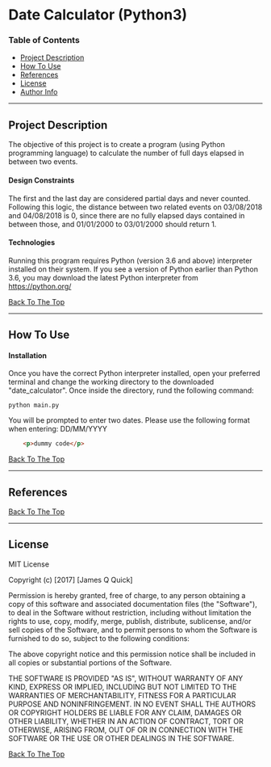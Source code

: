 # Date Calculator (Python3)

### Table of Contents

- [Project Description](#description)
- [How To Use](#how-to-use)
- [References](#references)
- [License](#license)
- [Author Info](#author-info)

---

## Project Description

The objective of this project is to create a program (using Python programming language) 
to calculate the number of full days elapsed in between two events. 

#### Design Constraints
The first and the last day are considered partial days and never counted. Following this
logic, the distance between two related events on 03/08/2018 and 04/08/2018 is 0,
since there are no fully elapsed days contained in between those, and 01/01/2000 to
03/01/2000 should return 1.

#### Technologies

Running this program requires Python (version 3.6 and above) interpreter installed 
on their system. If you see a version of Python earlier than Python 3.6, you
may download the latest Python interpreter from https://python.org/



[Back To The Top](#read-me-template)

---

## How To Use

#### Installation
Once you have the correct Python interpreter installed, open your preferred terminal and change the working directory to the downloaded "date_calculator".
Once inside the directory, rund the following command:

```
python main.py
```
You will be prompted to enter two dates. Please use the following format when entering: DD/MM/YYYY

```html
    <p>dummy code</p>
```
[Back To The Top](#read-me-template)

---

## References
[Back To The Top](#read-me-template)

---

## License

MIT License

Copyright (c) [2017] [James Q Quick]

Permission is hereby granted, free of charge, to any person obtaining a copy
of this software and associated documentation files (the "Software"), to deal
in the Software without restriction, including without limitation the rights
to use, copy, modify, merge, publish, distribute, sublicense, and/or sell
copies of the Software, and to permit persons to whom the Software is
furnished to do so, subject to the following conditions:

The above copyright notice and this permission notice shall be included in all
copies or substantial portions of the Software.

THE SOFTWARE IS PROVIDED "AS IS", WITHOUT WARRANTY OF ANY KIND, EXPRESS OR
IMPLIED, INCLUDING BUT NOT LIMITED TO THE WARRANTIES OF MERCHANTABILITY,
FITNESS FOR A PARTICULAR PURPOSE AND NONINFRINGEMENT. IN NO EVENT SHALL THE
AUTHORS OR COPYRIGHT HOLDERS BE LIABLE FOR ANY CLAIM, DAMAGES OR OTHER
LIABILITY, WHETHER IN AN ACTION OF CONTRACT, TORT OR OTHERWISE, ARISING FROM,
OUT OF OR IN CONNECTION WITH THE SOFTWARE OR THE USE OR OTHER DEALINGS IN THE
SOFTWARE.

[Back To The Top](#read-me-template)
